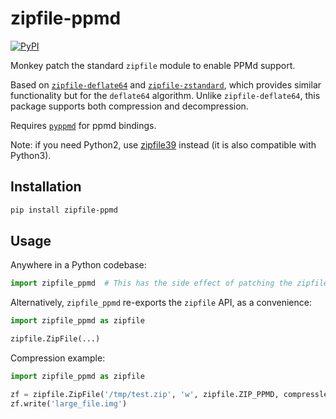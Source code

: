 # zipfile-ppmd
[![PyPI](https://img.shields.io/pypi/v/zipfile-ppmd)](https://pypi.org/project/zipfile-ppmd/)

Monkey patch the standard `zipfile` module to enable PPMd support.

Based on [`zipfile-deflate64`](https://github.com/brianhelba/zipfile-deflate64) and [`zipfile-zstandard`](https://github.com/taisei-project/python-zipfile-zstd), which provides similar functionality but for the `deflate64` algorithm. Unlike `zipfile-deflate64`, this package supports both compression and decompression.

Requires [`pyppmd`](https://github.com/miurahr/pyppmd) for ppmd bindings.

Note: if you need Python2, use [zipfile39](https://github.com/cielavenir/zipfile39) instead (it is also compatible with Python3).

## Installation
```bash
pip install zipfile-ppmd
```

## Usage
Anywhere in a Python codebase:
```python
import zipfile_ppmd  # This has the side effect of patching the zipfile module to support PPMd
```

Alternatively, `zipfile_ppmd` re-exports the `zipfile` API, as a convenience:
```python
import zipfile_ppmd as zipfile

zipfile.ZipFile(...)
```

Compression example:
```python
import zipfile_ppmd as zipfile

zf = zipfile.ZipFile('/tmp/test.zip', 'w', zipfile.ZIP_PPMD, compresslevel=5)
zf.write('large_file.img')
```


